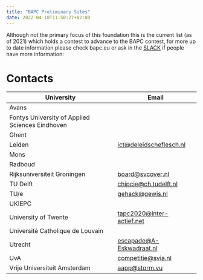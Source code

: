 ```yaml
---
title: "BAPC Preliminary Sites"
date: 2022-04-18T11:50:27+02:00
---
```

Although not the primary focus of this foundation this is the current list (as of 2021) which holds a contest to advance to the BAPC contest, for more up to date information please check bapc.eu or ask in the [SLACK](slack) if people have more information:

# Contacts

| University                                      | Email                     |
| ----------------------------------------------- | ------------------------- |
| Avans                                           |                           |
| Fontys University of Applied Sciences Eindhoven |                           |
| Ghent                                           |                           |
| Leiden                                          | ict@deleidscheflesch.nl   |
| Mons                                            |                           |
| Radboud                                         |                           |
| Rijksuniversiteit Groningen                     | board@svcover.nl          |
| TU Delft                                        | chipcie@ch.tudelft.nl     |
| TU/e                                            | gehack@gewis.nl           |
| UKIEPC                                          |                           |
| University of Twente                            | tapc2020@inter-actief.net |
| Université Catholique de Louvain                |                           |
| Utrecht                                         | escapade@A-Eskwadraat.nl  |
| UvA                                             | competitie@svia.nl        |
| Vrije Universiteit Amsterdam                    | aapp@storm.vu             |
